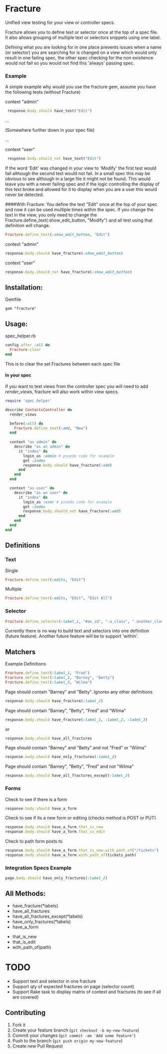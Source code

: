 # Fracture
Unified view testing for your view or controller specs.

Fracture allows you to define text or selector once at the top of a spec file. It also allows grouping of multiple text or selectors snippets using one label.

Defining what you are looking for in one place prevents issues when a name (or selector) you are searching for is changed on a view which would only result in one failing spec, the other spec checking for the non exisitence would not fail so you would not find this 'always' passing spec.


### Example

A simple example why would you use the fracture gem, assume you have the following tests (without Fracture)

context "admin" 
```ruby
 response.body.should have_text("Edit")
```
...

(Somewhere further down in your spec file)

...

context "user" 
```ruby
 response.body.should_not have_text("Edit")
```
If the word 'Edit' was changed in your view to 'Modify' the first test would fail although the second test would not fail. In a small spec this may be obvious to see although in a large file it might not be found. This would leave you with a never failing spec and if the logic controlling the display of this text broke and allowed for it to display when you are a user this would never be detected.

####With Fracture:
You define the text "Edit" once at the top of your spec and now it can be used multiple times within the spec. If you change the text in the view, you only need to change the Fracture.define_text(:show_edit_button, "Modify") and all test using that definition will change.
```ruby
Fracture.define_text(:show_edit_button, "Edit")
```
context "admin"
```ruby
response.body.should have_fracture(:show_edit_button)
```
context "user"
```ruby
response.body.should_not have_fracture(:show_edit_button)
```

## Installation:
Gemfile
``` 
gem "fracture"
```

## Usage:
spec_helper.rb
```ruby
config.after :all do
  Fracture.clear
end
```
This is to clear the set Fractures between each spec file


#### In your spec
If you want to test views from the controller spec you will need to add *render_views*, fracture will also work within view specs.

```ruby
require 'spec_helper'

describe ContactsController do
  render_views

  before(:all) do 
    Fracture.define_text(:add, "New")
  end
    
  context "as admin" do
    describe "as an admin" do
      it "index" do
        login_as :admin # psuedo code for example
        get :index
        response.body.should have_fracture(:add)
      end
    end
  end

  context "as user" do
    describe "as an user" do
      it "index" do
        login_as :user # psuedo code for example
        get :index
        response.body.should_not have_fracture(:add)
      end
    end
  end
end
```

## Definitions
### Text
Single
```ruby
Fracture.define_text(:edits, "Edit")
```
Multiple
```ruby
Fracture.define_text(:edits, "Edit", "Edit All")
```
### Selector
```ruby
Fracture.define_selector(:label_1, "#an_id", ".a_class", ".another_class")
```

Currently there is no way to build text and selectors into one definition (future feature). Another future feature will be to support 'within'.

## Matchers
Example Definitions
```ruby
Fracture.define_text(:label_1, "Fred")
Fracture.define_text(:label_2, "Barney", "Betty")
Fracture.define_text(:label_3, "Wilma")
```

Page should contain "Barney" and "Betty". Ignores any other definitions
```ruby
response.body.should have_fracture(:label_2)
```

Page should contain "Barney", "Betty", "Fred" and "Wilma"
```ruby
response.body.should have_fracture(:label_1, :label_2, :label_3)
```
or
```ruby
response.body.should have_all_fractures
```

Page should contain "Barney" and "Betty" and not "Fred" or "Wilma"
```ruby
response.body.should have_only_fractures(:label_2)
```

Page should contain "Barney", "Betty", "Fred" and not "Wilma"
```ruby
response.body.should have_all_fractures_except(:label_3)
```

### Forms
Check to see if there is a form
```ruby
response.body.should have_a_form
```
Check to see if its a new form or editing (checks method is POST or PUT)
```ruby
response.body.should have_a_form.that_is_new
response.body.should have_a_form.that_is_edit
```
Check to path form posts to
```ruby
response.body.should have_a_form.that_is_new.with_path_of("/tickets")
response.body.should have_a_form.with_path_of(tickets_path)
```

### Integration Specs Example
```ruby
page.body.should have_only_fractures(:label_2)
```




## All Methods:

* have_fracture(*labels)
* have_all_fractures
* have_all_fractures_except(*labels)
* have_only_fractures(*labels)
* have_a_form
 - that_is_new
 - that_is_edit
 - with_path_of(path)

# TODO

* Support text and selector in one fracture
* Support qty of expected fractures on page (selector count)
* Support Rake task to display matrix of context and fractures (to see if all are covered)

## Contributing

1. Fork it
2. Create your feature branch (`git checkout -b my-new-feature`)
3. Commit your changes (`git commit -am 'Add some feature'`)
4. Push to the branch (`git push origin my-new-feature`)
5. Create new Pull Request







